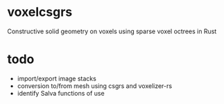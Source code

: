 # voxelcsgrs
Constructive solid geometry on voxels using sparse voxel octrees in Rust

# todo
- import/export image stacks
- conversion to/from mesh using csgrs and voxelizer-rs
- identify Salva functions of use
